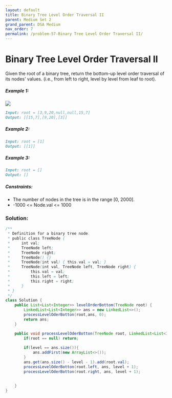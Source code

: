```yaml
---
layout: default
title: Binary Tree Level Order Traversal II
parent: Medium Set 2
grand_parent: DSA Medium
nav_order: 7
permalink: /problem-57-Binary Tree Level Order Traversal II/
---
```

# Binary Tree Level Order Traversal II
Given the root of a binary tree, return the bottom-up level order traversal of its nodes' values. (i.e., from left to right, level by level from leaf to root).

##### Example 1:
![](../../assets/images/ds/tree11212.jpeg)
```markdown
Input: root = [3,9,20,null,null,15,7]
Output: [[15,7],[9,20],[3]]
```
##### Example 2:
```markdown
Input: root = [1]
Output: [[1]]
```
##### Example 3:
```markdown
Input: root = []
Output: []
```
##### Constraints:
* The number of nodes in the tree is in the range [0, 2000].
* -1000 <= Node.val <= 1000

### Solution:
```java
/**
 * Definition for a binary tree node.
 * public class TreeNode {
 *     int val;
 *     TreeNode left;
 *     TreeNode right;
 *     TreeNode() {}
 *     TreeNode(int val) { this.val = val; }
 *     TreeNode(int val, TreeNode left, TreeNode right) {
 *         this.val = val;
 *         this.left = left;
 *         this.right = right;
 *     }
 * }
 */
class Solution {
    public List<List<Integer>> levelOrderBottom(TreeNode root) {
        LinkedList<List<Integer>> ans = new LinkedList<>();
        processLevelOderBotton(root,ans, 0);
        return ans;
    }

    public void processLevelOderBotton(TreeNode root, LinkedList<List<Integer>> ans, int level){
        if(root == null) return;
        
        if(level == ans.size()){
            ans.addFirst(new ArrayList<>());
        }
        ans.get(ans.size() - level - 1).add(root.val);
        processLevelOderBotton(root.left, ans, level + 1);
        processLevelOderBotton(root.right, ans, level + 1);
        
        
    }
}
```